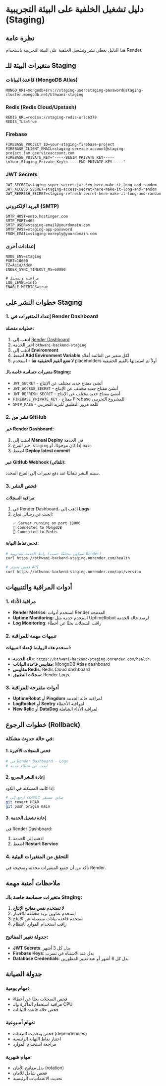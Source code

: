 # دليل تشغيل الخلفية على البيئة التجريبية (Staging)

## نظرة عامة
هذا الدليل يغطي نشر وتشغيل الخلفية على البيئة التجريبية باستخدام Render.

## متغيرات البيئة للـ Staging

### قاعدة البيانات (MongoDB Atlas)
```env
MONGO_URI=mongodb+srv://staging-user:staging-password@staging-cluster.mongodb.net/bthwani-staging
```

### Redis (Redis Cloud/Upstash)
```env
REDIS_URL=rediss://staging-redis-url:6379
REDIS_TLS=true
```

### Firebase
```env
FIREBASE_PROJECT_ID=your-staging-firebase-project
FIREBASE_CLIENT_EMAIL=staging-service-account@staging-project.iam.gserviceaccount.com
FIREBASE_PRIVATE_KEY="-----BEGIN PRIVATE KEY-----\nYour_Staging_Private_Key\n-----END PRIVATE KEY-----"
```

### JWT Secrets
```env
JWT_SECRET=staging-super-secret-jwt-key-here-make-it-long-and-random
JWT_ACCESS_SECRET=staging-access-secret-here-make-it-long-and-random
JWT_REFRESH_SECRET=staging-refresh-secret-here-make-it-long-and-random
```

### البريد الإلكتروني (SMTP)
```env
SMTP_HOST=smtp.hostinger.com
SMTP_PORT=465
SMTP_USER=staging-email@yourdomain.com
SMTP_PASS=staging-app-password
FROM_EMAIL=staging-noreply@yourdomain.com
```

### إعدادات أخرى
```env
NODE_ENV=staging
PORT=10000
TZ=Asia/Aden
INDEX_SYNC_TIMEOUT_MS=60000

# مراقبة وتسجيل
LOG_LEVEL=info
ENABLE_METRICS=true
```

## خطوات النشر على Staging

### 1. إعداد المتغيرات في Render Dashboard

#### خطوات مفصلة:
1. اذهب إلى [Render Dashboard](https://dashboard.render.com)
2. اختر الخدمة `bthwani-backend-staging`
3. اذهب إلى **Environment**
4. اضغط **Add Environment Variable** لكل متغير من القائمة أعلاه
5. **لا تضع القيم الحقيقية هنا** - استخدم placeholders أولاً ثم استبدلها بالقيم الحقيقية

#### متغيرات حساسة خاصة بالـ Staging:
- `JWT_SECRET` - أنشئ مفتاح جديد مختلف عن الإنتاج
- `JWT_ACCESS_SECRET` - أنشئ مفتاح جديد مختلف عن الإنتاج
- `JWT_REFRESH_SECRET` - أنشئ مفتاح جديد مختلف عن الإنتاج
- `FIREBASE_PRIVATE_KEY` - مفتاح Firebase للمشروع التجريبي
- `SMTP_PASS` - كلمة مرور التطبيق للبريد التجريبي

### 2. نشر من GitHub

#### عبر Render Dashboard:
1. اذهب إلى **Manual Deploy** في الخدمة
2. اختر الفرع `staging` إذا كان موجودًا، أو `main`
3. اضغط **Deploy latest commit**

#### عبر GitHub Webhook (تلقائي):
سيتم النشر تلقائيًا عند دفع تغييرات إلى الفرع المحدد.

### 3. فحص النشر

#### مراقبة السجلات:
1. في Render Dashboard، اذهب إلى **Logs**
2. ابحث عن رسائل نجاح:
   ```
   ✅ Server running on port 10000
   🔗 Connected to MongoDB
   🔗 Connected to Redis
   ```

#### فحص نقاط النهاية:
```bash
# رابط الخدمة التجريبية (سيكون مختلفًا حسب Render)
curl https://bthwani-backend-staging.onrender.com/health

# فحص إصدار API
curl https://bthwani-backend-staging.onrender.com/api/version
```

## أدوات المراقبة والتنبيهات

### 1. مراقبة الأداء
- **Render Metrics**: استخدم أدوات Render المدمجة
- **Uptime Monitoring**: استخدم خدمة مثل UptimeRobot لرصد حالة الخدمة
- **Log Monitoring**: راقب السجلات بحثًا عن أخطاء

### 2. تنبيهات مهمة للمراقبة

#### استخدم هذه الروابط لإعداد التنبيهات:
- **حالة الخدمة**: `https://bthwani-backend-staging.onrender.com/health`
- **مقاييس قاعدة البيانات**: MongoDB Atlas dashboard
- **مقاييس Redis**: Redis Cloud dashboard
- **سجلات التطبيق**: Render Logs

### 3. أدوات مقترحة للمراقبة
- **UptimeRobot** أو **Pingdom** لمراقبة حالة الخدمة
- **LogRocket** أو **Sentry** لمراقبة الأخطاء
- **New Relic** أو **DataDog** لمراقبة الأداء الشاملة

## خطوات الرجوع (Rollback)

### في حالة حدوث مشكلة:

#### 1. فحص السجلات الأخيرة
```bash
# في Render Dashboard - Logs
# ابحث عن أخطاء حديثة
```

#### 2. إعادة النشر السريع
إذا كانت المشكلة في الكود:
```bash
# ارجع إلى commit سابق مستقر
git revert HEAD
git push origin main
```

#### 3. إعادة تشغيل الخدمة
في Render Dashboard:
1. اذهب إلى الخدمة
2. اضغط **Restart Service**

### 4. التحقق من المتغيرات البيئية
تأكد من أن جميع المتغيرات محدثة وصحيحة في Render.

## ملاحظات أمنية مهمة

### متغيرات حساسة خاصة بالـ Staging:
1. **لا تستخدم نفس مفاتيح الإنتاج**
2. استخدم عناوين بريد مختلفة للاختبار
3. استخدم قاعدة بيانات منفصلة عن الإنتاج
4. راقب استخدام الموارد بانتظام

### جدولة تغيير المفاتيح:
- **JWT Secrets**: بدل كل 3 أشهر
- **Firebase Keys**: بدل عند الاشتباه في تسرب
- **Database Credentials**: بدل كل 6 أشهر أو عند تغيير المطورين

## جدولة الصيانة

### مهام يومية:
- فحص السجلات بحثًا عن أخطاء
- مراقبة استخدام الذاكرة والـ CPU
- فحص حالة قاعدة البيانات

### مهام أسبوعية:
- فحص وتحديث التبعيات (dependencies)
- اختبار نقاط النهاية الرئيسية
- مراجعة استخدام الموارد

### مهام شهرية:
- بدل مفاتيح الأمان (rotation)
- فحص شامل للأمان
- تحديث الاعتماديات الرئيسية
